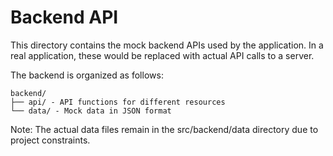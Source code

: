 
# Backend API

This directory contains the mock backend APIs used by the application. In a real application, these would be replaced with actual API calls to a server.

The backend is organized as follows:

```
backend/
├── api/ - API functions for different resources
└── data/ - Mock data in JSON format
```

Note: The actual data files remain in the src/backend/data directory due to project constraints.
